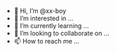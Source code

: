 - 👋 Hi, I’m @xx-boy
- 👀 I’m interested in ...
- 🌱 I’m currently learning ...
- 💞️ I’m looking to collaborate on ...
- 📫 How to reach me ...

<!---
x-flit/x-flit is a ✨ special ✨ repository because its `README.md` (this file) appears on your GitHub profile.
You can click the Preview link to take a look at your changes.
--->
